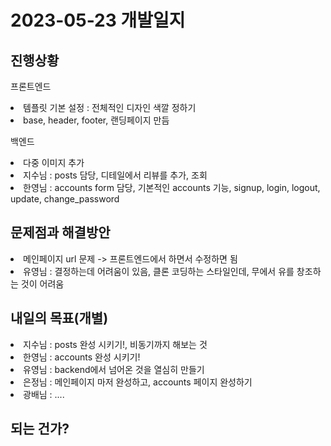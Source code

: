# 2023-05-23 개발일지

## 진행상황
<p>프론트엔드</p>
<li>템플릿 기본 설정 : 전체적인 디자인 색깔 정하기</li>
<li>base, header, footer, 랜딩페이지 만듬</li>

<p>백엔드</p>

<li>다중 이미지 추가</li>
<li>지수님 : posts 담당, 디테일에서 리뷰를 추가, 조회</li>
<li>한영님 : accounts form 담당, 기본적인 accounts 기능, signup, login, logout, update, change_password</li>

## 문제점과 해결방안
<li>메인페이지 url 문제 -> 프론트엔드에서 하면서 수정하면 됨</li>
<li>유영님 : 결정하는데 어려움이 있음, 클론 코딩하는 스타일인데, 무에서 유를 창조하는 것이 어려움</li>

## 내일의 목표(개별)
<li>지수님 : posts 완성 시키기!, 비동기까지 해보는 것</li>
<li>한영님 : accounts 완성 시키기!</li>
<li>유영님 : backend에서 넘어온 것을 열심히 만들기</li>
<li>은정님 : 메인페이지 마저 완성하고, accounts 페이지 완성하기</li>
<li>광배님 : ....</li>


## 되는 건가?